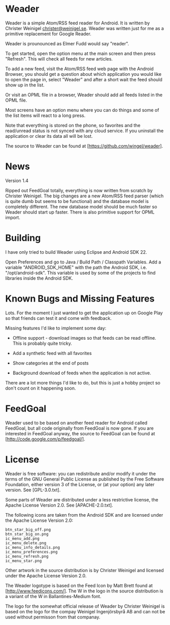 Weader
======

Weader is a simple Atom/RSS feed reader for Android.  It is written by
Christer Weinigel <christer@weinigel.se>.  Weader was written just for
me as a primitive replacement for Google Reader.

Weader is prounounced as Elmer Fudd would say "reader".

To get started, open the option menu at the main screen and then press
"Refresh".  This will check all feeds for new articles.

To add a new feed, visit the Atom/RSS feed web page with the Android
Browser, you should get a question about which application you would
like to open the page in, select "Weader" and after a short wait the
feed should show up in the list.

Or visit an OPML file in a browser, Weader should add all feeds listed
in the OPML file.

Most screens have an option menu where you can do things and some of
the list items will react to a long press.

Note that everything is stored on the phone, so favorites and the
read/unread status is not synced with any cloud service.  If you
uninstall the application or clear its data all will be lost.

The source to Weader can be found at
[https://github.com/wingel/weader].

News
====

Version 1.4

Ripped out FeedGoal totally, everything is now written from scratch by
Christer Weinigel.  The big changes are a new Atom/RSS feed parser
(which is quite dumb but seems to be functional) and the database
model is completely different.  The new database model should be much
faster so Weader should start up faster.  There is also primitive
support for OPML import.

Building
========

I have only tried to build Weader using Eclipse and Android SDK 22.

Open Preferences and go to Java / Build Path / Classpath Variables.
Add a variable "ANDROID_SDK_HOME" with the path the Android SDK,
i.e. "/opt/android-sdk".  This variable is used by some of the
projects to find libraries inside the Android SDK.

Known Bugs and Missing Features
===============================

Lots.  For the moment I just wanted to get the application up on
Google Play so that friends can test it and come with feedback.

Missing features I'd like to implement some day:

 * Offline support - download images so that feeds can be read
   offline.  This is probably quite tricky.

 * Add a synthetic feed with all favorites

 * Show categories at the end of posts

 * Background download of feeds when the application is not active.

There are a lot more things I'd like to do, but this is just a hobby
project so don't count on it happening soon.

FeedGoal
========

Weader used to be based on another feed reader for Android called
FeedGoal, but all code originally from FeedGoal is now gone.  If you
are interested in FeedGoal anyway, the source to FeedGoal can be found
at [http://code.google.com/p/feedgoal/].

License
=======

Weader is free software: you can redistribute and/or modify it under
the terms of the GNU General Public License as published by the Free
Software Foundation, either version 3 of the License, or (at your
option) any later version.  See [GPL-3.0.txt].

Some parts of Weader are distributed under a less restrictive license,
the Apache License Version 2.0.  See [APACHE-2.0.txt].

The following icons are taken from the Android SDK and are licensed
under the Apache License Version 2.0:

    btn_star_big_off.png
    btn_star_big_on.png
    ic_menu_add.png
    ic_menu_delete.png
    ic_menu_info_details.png
    ic_menu_preferences.png
    ic_menu_refresh.png
    ic_menu_star.png

Other artwork in the source distribution is by Christer Weinigel and
licensed under the Apache License Version 2.0.

The Weader logotype is based on the Feed Icon by Matt Brett found at
[http://www.feedicons.com/].  The W in the logo in the source
distribution is a variant of the W in Ballantines-Medium font.

The logo for the somewhat official release of Weader by Christer
Weinigel is based on the logo for the compay Weinigel Ingenjörsbyrå AB
and can not be used without permisson from that companay.
